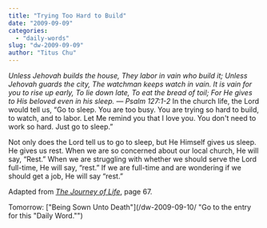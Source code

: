```yaml
---
title: "Trying Too Hard to Build"
date: "2009-09-09"
categories: 
  - "daily-words"
slug: "dw-2009-09-09"
author: "Titus Chu"
---
```


_Unless Jehovah builds the house, They labor in vain who build it; Unless Jehovah guards the city, The watchman keeps watch in vain. It is vain for you to rise up early, To lie down late, To eat the bread of toil; For He gives to His beloved even in his sleep. — Psalm 127:1-2_ In the church life, the Lord would tell us, “Go to sleep. You are too busy. You are trying so hard to build, to watch, and to labor. Let Me remind you that I love you. You don't need to work so hard. Just go to sleep.”

Not only does the Lord tell us to go to sleep, but He Himself gives us sleep. He gives us rest. When we are so concerned about our local church, He will say, “Rest.” When we are struggling with whether we should serve the Lord full-time, He will say, “rest.” If we are full-time and are wondering if we should get a job, He will say “rest.”

Adapted from [_The Journey of Life_](/book-journey-of-life/ "Go to the entry for this book."), page 67.

Tomorrow: ["Being Sown Unto Death"](/dw-2009-09-10/ "Go to the entry for this "Daily Word."")
